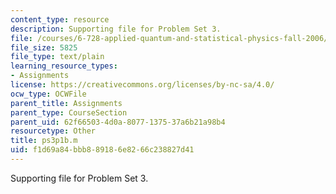 ```yaml
---
content_type: resource
description: Supporting file for Problem Set 3.
file: /courses/6-728-applied-quantum-and-statistical-physics-fall-2006/f1d69a84bbb889186e8266c238827d41_ps3p1b.m
file_size: 5825
file_type: text/plain
learning_resource_types:
- Assignments
license: https://creativecommons.org/licenses/by-nc-sa/4.0/
ocw_type: OCWFile
parent_title: Assignments
parent_type: CourseSection
parent_uid: 62f66503-4d0a-8077-1375-37a6b21a98b4
resourcetype: Other
title: ps3p1b.m
uid: f1d69a84-bbb8-8918-6e82-66c238827d41
---
```

Supporting file for Problem Set 3.